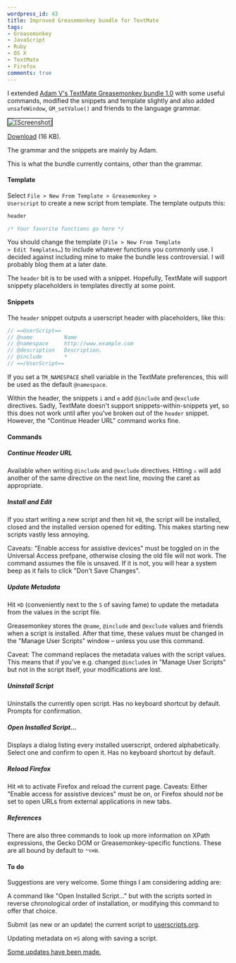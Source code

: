 ```yaml
---
wordpress_id: 43
title: Improved Greasemonkey bundle for TextMate
tags:
- Greasemonkey
- JavaScript
- Ruby
- OS X
- TextMate
- Firefox
comments: true
---
```

I extended <a href="http://adamv.com/dev/textmate/greasemonkey">Adam V's TextMate Greasemonkey bundle 1.0</a> with some useful commands, modified the snippets and template slightly and also added <code>unsafeWindow</code>, <code>GM_setValue()</code> and friends to the language grammar.

<p class="center"><img src="/uploads/greasemonkeybundle.png" alt="[Screenshot]" style="border:1px solid #000;" /></p>

<!--more-->

<a href="https://henrik.nyh.se/filer/Greasemonkey.tmbundle.zip">Download</a> (16 KB).

The grammar and the snippets are mainly by Adam.

This is what the bundle currently contains, other than the grammar.

<h4>Template</h4>

Select <code>File &gt; New From Template &gt; Greasemonkey &gt; Userscript</code> to create a new script from template. The template outputs this:

``` javascript
header

/* Your favorite functions go here */
```
You should change the template (<code>File &gt; New From Template &gt; Edit Templates&hellip;</code>) to include whatever functions you commonly use. I decided against including mine to make the bundle less controversial. I will probably blog them at a later date.

The <code>header</code> bit is to be used with a snippet. Hopefully, TextMate will support snippety placeholders in templates directly at some point.

<h4>Snippets</h4>

The <code>header</code> snippet outputs a userscript header with placeholders, like this:

``` javascript
// ==UserScript==
// @name          Name
// @namespace     http://www.example.com
// @description   Description.
// @include       *
// ==/UserScript==
```
If you set a <code>TM_NAMESPACE</code> shell variable in the TextMate preferences, this will be used as the default <code>@namespace</code>.

Within the header, the snippets <code>i</code> and <code>e</code> add <code>@include</code> and <code>@exclude</code> directives. Sadly, TextMate doesn't support snippets-within-snippets yet, so this does not work until after you've broken out of the <code>header</code> snippet. However, the "Continue Header URL" command works fine.

<h4>Commands</h4>

<h5>Continue Header URL</h5>

Available when writing <code>@include</code> and <code>@exclude</code> directives. Hitting <code>&#x2305;</code> will add another of the same directive on the next line, moving the caret as appropriate.

<h5>Install and Edit</h5>

If you start writing a new script and then hit <code>&#x2318;B</code>, the script will be installed, closed and the installed version opened for editing. This makes starting new scripts vastly less annoying.

Caveats: "Enable access for assistive devices" must be toggled on in the Universal Access prefpane, otherwise closing the old file will not work. The command assumes the file is unsaved. If it is not, you will hear a system beep as it fails to click "Don't Save Changes".

<h5>Update Metadata</h5>

Hit <code>&#x2318;D</code> (conveniently next to the <code>S</code> of saving fame) to update the metadata from the values in the script file.

Greasemonkey stores the <code>@name</code>, <code>@include</code> and <code>@exclude</code> values and friends when a script is installed. After that time, these values must be changed in the "Manage User Scripts" window &ndash; unless you use this command.

Caveat: The command replaces the metadata values with the script values. This means that if you've e.g. changed <code>@include</code>s in "Manage User Scripts" but not in the script itself, your modifications are lost.

<h5>Uninstall Script</h5>

Uninstalls the currently open script. Has no keyboard shortcut by default. Prompts for confirmation.

<h5>Open Installed Script&hellip;</h5>

Displays a dialog listing every installed userscript, ordered alphabetically. Select one and confirm to open it. Has no keyboard shortcut by default.

<h5>Reload Firefox</h5>

Hit <code>&#x2318;R</code> to activate Firefox and reload the current page. Caveats: Either "Enable access for assistive devices" must be on, or Firefox should <em>not</em> be set to open URLs from external applications in new tabs.

<h5>References</h5>

There are also three commands to look up more information on XPath expressions, the Gecko DOM or Greasemonkey-specific functions. These are all bound by default to <code>&#x2303;&#x2325;&#x2318;H</code>.

<h4>To do</h4>

Suggestions are very welcome. Some things I am considering adding are:

A command like "Open Installed Script..." but with the scripts sorted in reverse chronological order of installation, or modifying this command to offer that choice.

Submit (as new or an update) the current script to <a href="http://userscripts.org/">userscripts.org</a>.

Updating metadata on <code>&#x2318;S</code> along with saving a script.

<p class="updated"><a href="/2006/09/minor-updates-to-greasemonkey-bundle/">Some updates have been made.</a></p>
